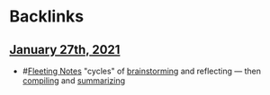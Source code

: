 
# Backlinks
## [January 27th, 2021](<January 27th, 2021.md>)
- #[Fleeting Notes](<Fleeting Notes.md>) "cycles" of [brainstorming](<brainstorming.md>) and reflecting — then [compiling](<compiling.md>) and [summarizing](<summarizing.md>)

